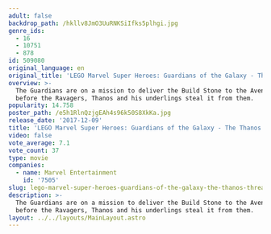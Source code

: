 ```yaml
---
adult: false
backdrop_path: /hkllv8JmO3UuRNKSiIfks5plhgi.jpg
genre_ids:
  - 16
  - 10751
  - 878
id: 509080
original_language: en
original_title: 'LEGO Marvel Super Heroes: Guardians of the Galaxy - The Thanos Threat'
overview: >-
  The Guardians are on a mission to deliver the Build Stone to the Avengers
  before the Ravagers, Thanos and his underlings steal it from them.
popularity: 14.758
poster_path: /e5h1RlnQzjgEAh4s96k50S8XkKa.jpg
release_date: '2017-12-09'
title: 'LEGO Marvel Super Heroes: Guardians of the Galaxy - The Thanos Threat'
video: false
vote_average: 7.1
vote_count: 37
type: movie
companies:
  - name: Marvel Entertainment
    id: '7505'
slug: lego-marvel-super-heroes-guardians-of-the-galaxy-the-thanos-threat
description: >-
  The Guardians are on a mission to deliver the Build Stone to the Avengers
  before the Ravagers, Thanos and his underlings steal it from them.
layout: ../../layouts/MainLayout.astro
---
```


